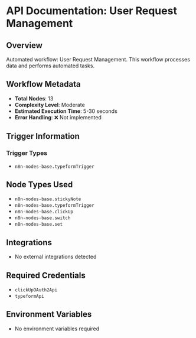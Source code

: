 # API Documentation: User Request Management

## Overview
Automated workflow: User Request Management. This workflow processes data and performs automated tasks.

## Workflow Metadata
- **Total Nodes**: 13
- **Complexity Level**: Moderate
- **Estimated Execution Time**: 5-30 seconds
- **Error Handling**: ❌ Not implemented

## Trigger Information
### Trigger Types
- `n8n-nodes-base.typeformTrigger`

## Node Types Used
- `n8n-nodes-base.stickyNote`
- `n8n-nodes-base.typeformTrigger`
- `n8n-nodes-base.clickUp`
- `n8n-nodes-base.switch`
- `n8n-nodes-base.set`

## Integrations
- No external integrations detected

## Required Credentials
- `clickUpOAuth2Api`
- `typeformApi`

## Environment Variables
- No environment variables required
